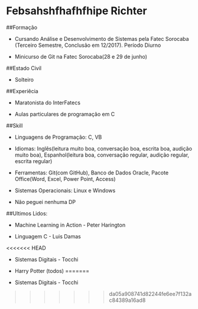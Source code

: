 # Febsahshfhafhfhipe Richter
##Formação
- Cursando Análise e Desenvolvimento de Sistemas pela Fatec Sorocaba (Terceiro Semestre, Conclusão em 12/2017). Período Diurno


- Minicurso de Git na Fatec Sorocaba(28 e 29 de junho)

##Estado Civil
- Solteiro

##Experiêcia
- Maratonista do InterFatecs


- Aulas particulares de programação em C

##Skill
- Linguagens de Programação: C, VB


- Idiomas: Inglês(leitura muito boa, conversação boa, escrita boa, audição muito boa), Espanhol(leitura boa, conversação regular, audição regular, escrita regular)


- Ferramentas: Git(com GitHub), Banco de Dados Oracle, Pacote Office(Word, Excel, Power Point, Access)


- Sistemas Operacionais: Linux e Windows


- Não peguei nenhuma DP

##Ultimos Lidos:
- Machine Learning in Action - Peter Harington


- Linguagem C - Luis Damas

<<<<<<< HEAD
- Sistemas Digitais - Tocchi

- Harry Potter (todos)
=======

- Sistemas Digitais - Tocchi
>>>>>>> da05a908741d82244fe6ee7f132ac84389a16ad8
